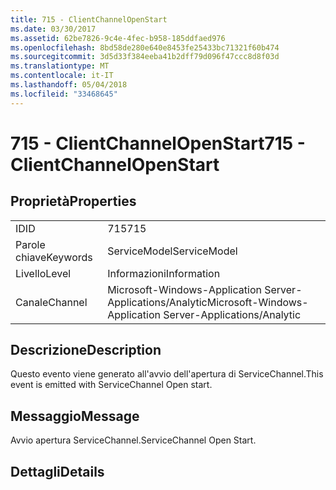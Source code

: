 ```yaml
---
title: 715 - ClientChannelOpenStart
ms.date: 03/30/2017
ms.assetid: 62be7826-9c4e-4fec-b958-185ddfaed976
ms.openlocfilehash: 8bd58de280e640e8453fe25433bc71321f60b474
ms.sourcegitcommit: 3d5d33f384eeba41b2dff79d096f47ccc8d8f03d
ms.translationtype: MT
ms.contentlocale: it-IT
ms.lasthandoff: 05/04/2018
ms.locfileid: "33468645"
---
```

# <a name="715---clientchannelopenstart"></a><span data-ttu-id="ddc45-102">715 - ClientChannelOpenStart</span><span class="sxs-lookup"><span data-stu-id="ddc45-102">715 - ClientChannelOpenStart</span></span>
## <a name="properties"></a><span data-ttu-id="ddc45-103">Proprietà</span><span class="sxs-lookup"><span data-stu-id="ddc45-103">Properties</span></span>  
  
|||  
|-|-|  
|<span data-ttu-id="ddc45-104">ID</span><span class="sxs-lookup"><span data-stu-id="ddc45-104">ID</span></span>|<span data-ttu-id="ddc45-105">715</span><span class="sxs-lookup"><span data-stu-id="ddc45-105">715</span></span>|  
|<span data-ttu-id="ddc45-106">Parole chiave</span><span class="sxs-lookup"><span data-stu-id="ddc45-106">Keywords</span></span>|<span data-ttu-id="ddc45-107">ServiceModel</span><span class="sxs-lookup"><span data-stu-id="ddc45-107">ServiceModel</span></span>|  
|<span data-ttu-id="ddc45-108">Livello</span><span class="sxs-lookup"><span data-stu-id="ddc45-108">Level</span></span>|<span data-ttu-id="ddc45-109">Informazioni</span><span class="sxs-lookup"><span data-stu-id="ddc45-109">Information</span></span>|  
|<span data-ttu-id="ddc45-110">Canale</span><span class="sxs-lookup"><span data-stu-id="ddc45-110">Channel</span></span>|<span data-ttu-id="ddc45-111">Microsoft-Windows-Application Server-Applications/Analytic</span><span class="sxs-lookup"><span data-stu-id="ddc45-111">Microsoft-Windows-Application Server-Applications/Analytic</span></span>|  
  
## <a name="description"></a><span data-ttu-id="ddc45-112">Descrizione</span><span class="sxs-lookup"><span data-stu-id="ddc45-112">Description</span></span>  
 <span data-ttu-id="ddc45-113">Questo evento viene generato all'avvio dell'apertura di ServiceChannel.</span><span class="sxs-lookup"><span data-stu-id="ddc45-113">This event is emitted with ServiceChannel Open start.</span></span>  
  
## <a name="message"></a><span data-ttu-id="ddc45-114">Messaggio</span><span class="sxs-lookup"><span data-stu-id="ddc45-114">Message</span></span>  
 <span data-ttu-id="ddc45-115">Avvio apertura ServiceChannel.</span><span class="sxs-lookup"><span data-stu-id="ddc45-115">ServiceChannel Open Start.</span></span>  
  
## <a name="details"></a><span data-ttu-id="ddc45-116">Dettagli</span><span class="sxs-lookup"><span data-stu-id="ddc45-116">Details</span></span>
